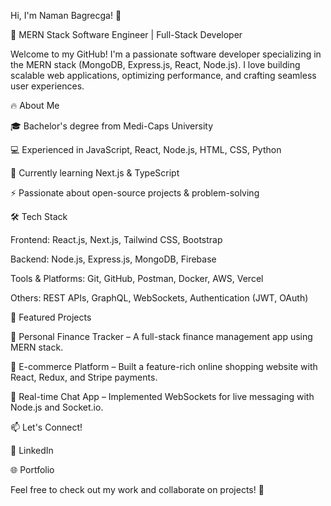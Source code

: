 Hi, I'm Naman Bagrecga! 👋

🚀 MERN Stack Software Engineer | Full-Stack Developer

Welcome to my GitHub! I'm a passionate software developer specializing in the MERN stack (MongoDB, Express.js, React, Node.js). I love building scalable web applications, optimizing performance, and crafting seamless user experiences.

🔥 About Me

🎓 Bachelor's degree from Medi-Caps University

💻 Experienced in JavaScript, React, Node.js, HTML, CSS, Python

🌱 Currently learning Next.js & TypeScript

⚡ Passionate about open-source projects & problem-solving

🛠️ Tech Stack

Frontend: React.js, Next.js, Tailwind CSS, Bootstrap

Backend: Node.js, Express.js, MongoDB, Firebase

Tools & Platforms: Git, GitHub, Postman, Docker, AWS, Vercel

Others: REST APIs, GraphQL, WebSockets, Authentication (JWT, OAuth)

📌 Featured Projects

🔹 Personal Finance Tracker – A full-stack finance management app using MERN stack.

🔹 E-commerce Platform – Built a feature-rich online shopping website with React, Redux, and Stripe payments.

🔹 Real-time Chat App – Implemented WebSockets for live messaging with Node.js and Socket.io.

📫 Let's Connect!

💼 LinkedIn

🌐 Portfolio

Feel free to check out my work and collaborate on projects! 🚀
